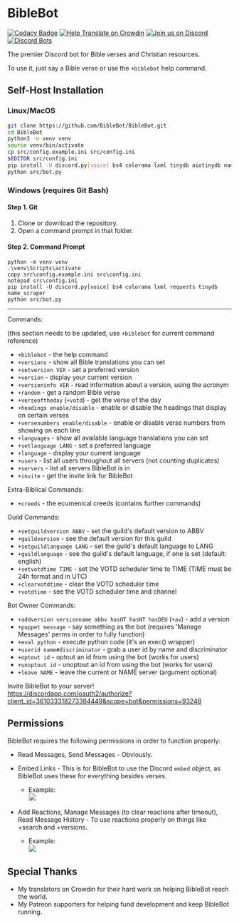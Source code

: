 # BibleBot
[![Codacy Badge](https://api.codacy.com/project/badge/Grade/3c19643f9d964f3daa0e2e70c1ad83f4)](https://app.codacy.com/app/vypr/BibleBot?utm_source=github.com&utm_medium=referral&utm_content=BibleBot/BibleBot&utm_campaign=Badge_Grade_Dashboard)
[![Help Translate on Crowdin](https://d322cqt584bo4o.cloudfront.net/biblebot/localized.svg)](https://crowdin.com/project/biblebot)
[![Join us on Discord](https://img.shields.io/discord/362503610006765568.svg)](https://discord.gg/H7ZyHqE)
[![Discord Bots](https://discordbots.org/api/widget/lib/361033318273384449.png)](https://discordbots.org/bot/361033318273384449)


The premier Discord bot for Bible verses and Christian resources.

To use it, just say a Bible verse or use the `+biblebot` help command.

## Self-Host Installation

### Linux/MacOS
```bash
git clone https://github.com/BibleBot/BibleBot.git
cd BibleBot
python3 -m venv venv
source venv/bin/activate
cp src/config.example.ini src/config.ini
$EDITOR src/config.ini
pip install -U discord.py[voice] bs4 colorama lxml tinydb aiotinydb name_scraper
python src/bot.py
```

### Windows (requires Git Bash)

#### Step 1. Git
1. Clone or download the repository.
2. Open a command prompt in that folder.

#### Step 2. Command Prompt
```
python -m venv venv
.\venv\Scripts\activate
copy src\config.example.ini src\config.ini
notepad src\config.ini
pip install -U discord.py[voice] bs4 colorama lxml requests tinydb name_scraper
python src/bot.py
```

---

Commands:

(this section needs to be updated, use `+biblebot` for current command reference)

* `+biblebot` - the help command
* `+versions` - show all Bible translations you can set
* `+setversion VER` - set a preferred version
* `+version` - display your current version
* `+versioninfo VER` - read information about a version, using the acronym
* `+random` - get a random Bible verse
* `+verseoftheday` (`+votd`) - get the verse of the day
* `+headings enable/disable` - enable or disable the headings that display on certain verses
* `+versenumbers enable/disable` - enable or disable verse numbers from showing on each line
* `+languages` - show all available language translations you can set
* `+setlanguage LANG` - set a preferred language
* `+language` - display your current language
* `+users` - list all users throughout all servers (not counting duplicates)
* `+servers` - list all servers BibleBot is in
* `+invite` - get the invite link for BibleBot

Extra-Biblical Commands:

* `+creeds` - the ecumenical creeds (contains further commands)

Guild Commands:

* `+setguildversion ABBV` - set the guild's default version to ABBV
* `+guildversion` - see the default version for this guild
* `+setguildlanguage LANG` - set the guild's default language to LANG
* `+guildlanguage` - see the guild's default language, if one is set (default: english)
* `+setvotdtime TIME` - set the VOTD scheduler time to TIME (TIME must be 24h format and in UTC)
* `+clearvotdtime` - clear the VOTD scheduler time
* `+votdtime` - see the VOTD scheduler time and channel

Bot Owner Commands:

* `+addversion versionname abbv hasOT hasNT hasDEU` (`+av`) - add a version
* `+puppet message` - say something as the bot (requires 'Manage Messages' perms in order to fully function)
* `+eval python` - execute python code (it's an exec() wrapper)
* `+userid name#discriminator` - grab a user id by name and discriminator
* `+optout id` - optout an id from using the bot (works for users)
* `+unoptout id` - unoptout an id from using the bot (works for users)
* `+leave NAME` - leave the current or NAME server (argument optional)

Invite BibleBot to your server!  
https://discordapp.com/oauth2/authorize?client_id=361033318273384449&scope=bot&permissions=93248

## Permissions

BibleBot requires the following permissions in order to function properly:

- Read Messages, Send Messages - Obviously.
- Embed Links - This is for BibleBot to use the Discord `embed` object, as BibleBot uses these for everything besides verses. 
  - Example:  
  ![](https://i.imgur.com/3XT6Md0.png)
  
- Add Reactions, Manage Messages (to clear reactions after timeout), Read Message History - To use reactions properly on things like +search and +versions.
  - Example:  
  ![](https://i.imgur.com/DosRFtd.gif)
  
## Special Thanks

- My translators on Crowdin for their hard work on helping BibleBot reach the world.
- My Patreon supporters for helping fund development and keep BibleBot running.